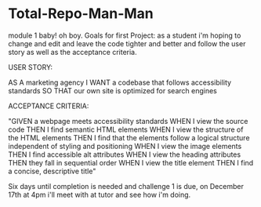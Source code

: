 # Total-Repo-Man-Man
module 1 baby!  oh boy.
Goals for first Project:
as a student i'm hoping to change and edit and leave the code tighter and better and follow the user story as well as the acceptance criteria.

USER STORY:

AS A marketing agency
I WANT a codebase that follows accessibility standards
SO THAT our own site is optimized for search engines

ACCEPTANCE CRITERIA:

"GIVEN a webpage meets accessibility standards
WHEN I view the source code
THEN I find semantic HTML elements
WHEN I view the structure of the HTML elements
THEN I find that the elements follow a logical structure independent of styling and positioning
WHEN I view the image elements
THEN I find accessible alt attributes
WHEN I view the heading attributes
THEN they fall in sequential order
WHEN I view the title element
THEN I find a concise, descriptive title"

Six days until completion is needed and challenge 1 is due, on December 17th at 4pm i'll meet with at tutor and see how i'm doing.   
